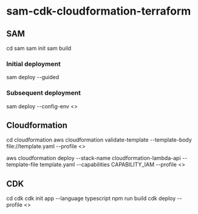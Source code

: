 # sam-cdk-cloudformation-terraform

## SAM
cd sam
sam init
sam build

### Initial deployment
sam deploy --guided

### Subsequent deployment
sam deploy --config-env <<profile name>>

## Cloudformation
cd cloudformation
aws cloudformation validate-template --template-body file://template.yaml --profile <<profile name>>

aws cloudformation deploy --stack-name cloudformation-lambda-api --template-file template.yaml --capabilities CAPABILITY_IAM --profile <<profile name>>


## CDK
cd cdk
cdk init app --language typescript
npm run build
cdk deploy --profile <<profile name>>